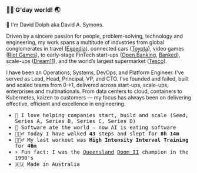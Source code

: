 ### 👋🏼 G'day world! 🌏

👤 I'm David Dolph aka David A. Symons.

Driven by a sincere passion for people, problem-solving, technology and engineering, my work spans a multitude of industries from global conglomerates in travel ([Expedia](https://expediagroup.com/)), connected cars ([Toyota](https://www.toyota.com/)), video games ([Riot Games](https://www.riotgames.com/)), to early-stage FinTech start-ups ([Open Banking](https://www.openbanking.org.uk/), [Banked](https://banked.com/)), scale-ups ([Dream11](https://www.dream11.com/)), and the world’s largest supermarket ([Tesco](https://www.tesco.com/)).

I have been an Operations, Systems, DevOps, and Platform Engineer. I've served as Lead, Head, Principal, VP, and CTO. I’ve founded and failed, built and scaled teams from 0→1, delivered across start-ups, scale-ups, enterprises and multinationals. From data centers to cloud, containers to Kubernetes, kaizen to customers — my focus has always been on delivering effective, efficient and excellence in engineering.

<p>

- <samp> 🚀 I love helping companies start, build and scale (Seed, Series A, Series B, Series C, Series D) </samp><br>
- <samp> 🤖 Software ate the world — now AI is eating software </samp><br>
- <samp> 🚶🏼‍♂️ Today I have walked **43** steps and slept for **8h 14m** </samp><br>
- <samp> 🏋🏼‍♂️ My last workout was **High Intensity Interval Training** for **46m** </samp><br>
- <samp> ⚡ Fun fact: I was the [Queensland](https://en.wikipedia.org/wiki/Queensland) [Doom II](https://en.wikipedia.org/wiki/Doom_II) champion in the 1990's
- <samp> 🇦🇺 Made in Australia </samp><br>
